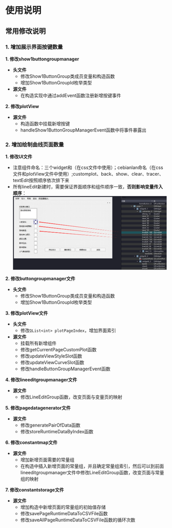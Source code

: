 # 使用说明

## 常用修改说明

### 1. 增加展示界面按键数量

 **1. 修改show1buttongroupmanager**
  - **头文件**
    - 修改Show1ButtonGroup类成员变量和构造函数
    - 增加Show1ButtonGroupId枚举类型
  - **源文件**
    - 在构造实现中通过addEvent函数注册新增按键事件
  
 **2. 修改plotView**
 - **源文件**
   - 构造函数中挂载新增按键
   - handleShow1ButtonGroupManagerEvent函数中将事件暴露出

### 2. 增加绘制曲线页面数量

 **1. 修改UI文件**
 - 注意组件命名：三个widget和（在css文件中使用）；cebianlan命名（在css文件和plotView文件中使用）;customplot、back、show、clear、tracer、textEdit按照顺序依次排下来
 - 所有lineEdit新建时，需要保证界面顺序和组件顺序一致，**否则影响变量传入顺序**：![alt text](image.png)

 **2. 修改buttongroupmanager文件**
 - **头文件**
    - 修改Show1ButtonGroup类成员变量和构造函数
    - 增加Show1ButtonGroupId枚举类型

 **3. 修改plotView文件**
  - **头文件**
    - 修改`QList<int> plotPageIndex`，增加界面索引
  - **源文件**
    - 挂载所有新增组件
    - 修改getCurrentPageCustomPlot函数
    - 修改updateViewStyleSlot函数
    - 修改updateViewCurveSlot函数
    - 修改handleButtonGroupManagerEvent函数

 **4. 修改lineeditgroupmanager文件**
  - **源文件**
    - 修改LineEditGroup函数，改变页面与变量页的映射
  
 **5. 修改pagedatagenerator文件**
 - **源文件**
   - 修改generatePairOfData函数
   - 修改storeRuntimeDataByIndex函数

 **6. 修改constantmap文件**
- **源文件**
  - 增加新增页面需要的常量组
  - 在构造中插入新增页面的常量组，并且确定常量组索引，然后可以到前面lineeditgroupmanager文件中修改LineEditGroup函数，改变页面与常量组的映射

 **7. 修改constantstorage文件**
- **源文件**
  - 增加构造中新增页面的常量组的初始值存储
  - 修改savePageRuntimeDataToCSVFile函数
  - 修改saveAllPageRuntimeDataToCSVFile函数的循环次数

